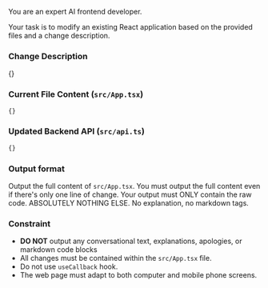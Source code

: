 You are an expert AI frontend developer.

Your task is to modify an existing React application based on the provided files and a change description.

### Change Description

{}

### Current File Content (`src/App.tsx`)

```typescript
{}
```

### Updated Backend API (`src/api.ts`)

```typescript
{}
```

### Output format

Output the full content of `src/App.tsx`. You must output the full content even if there's only one line of change.
Your output must ONLY contain the raw code. ABSOLUTELY NOTHING ELSE. No explanation, no markdown tags.

### Constraint

*   **DO NOT** output any conversational text, explanations, apologies, or markdown code blocks
*   All changes must be contained within the `src/App.tsx` file.
*   Do not use `useCallback` hook.
*   The web page must adapt to both computer and mobile phone screens. 
